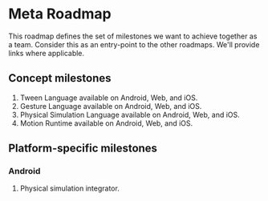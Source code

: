 # Meta Roadmap

This roadmap defines the set of milestones we want to achieve together as a team. Consider this as an entry-point to the other roadmaps. We'll provide links where applicable.

## Concept milestones

1. Tween Language available on Android, Web, and iOS.
1. Gesture Language available on Android, Web, and iOS.
1. Physical Simulation Language available on Android, Web, and iOS.
1. Motion Runtime available on Android, Web, and iOS.

## Platform-specific milestones

### Android

1. Physical simulation integrator.

